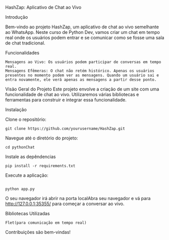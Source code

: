 HashZap: Aplicativo de Chat ao Vivo

Introdução

Bem-vindo ao projeto HashZap, um aplicativo de chat ao vivo semelhante ao WhatsApp. Neste curso de Python Dev, vamos criar um chat em tempo real onde os usuários podem entrar e se comunicar como se fosse uma sala de chat tradicional.

Funcionalidades

    Mensagens ao Vivo: Os usuários podem participar de conversas em tempo real.
    Mensagens Efêmeras: O chat não retém histórico. Apenas os usuários presentes no momento podem ver as mensagens. Quando um usuário sai e entra novamente, ele verá apenas as mensagens a partir desse ponto.
Visão Geral do Projeto
    Este projeto envolve a criação de um site com uma funcionalidade de chat ao vivo. Utilizaremos várias bibliotecas e ferramentas para construir e integrar essa funcionalidade.

Instalação

Clone o repositório:

```
git clone https://github.com/yourusername/HashZap.git
```

Navegue até o diretório do projeto:

```
cd pythonChat
```

Instale as depêndencias

```
pip install -r requirements.txt
```

Execute a aplicação:
```

python app.py
```

O seu navegador irá abrir na porta localAbra seu navegador e vá para http://127.0.0.1:35355/ para começar a conversar ao vivo.


Bibliotecas Utilizadas

    Flet(para comunicação em tempo real)

Contribuições são bem-vindas! 




